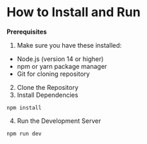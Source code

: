 # How to Install and Run
**Prerequisites**
1. Make sure you have these installed:
- Node.js (version 14 or higher)
- npm or yarn package manager
- Git for cloning repository


2. Clone the Repository
3. Install Dependencies
```
npm install
```
4. Run the Development Server
```
npm run dev
```

